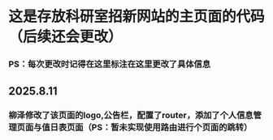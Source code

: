 # 这是存放科研室招新网站的主页面的代码（后续还会更改）
### PS：每次更改时记得在这里标注在这里更改了具体信息
## 2025.8.11

### 柳泽修改了该页面的logo,公告栏，配置了router，添加了个人信息管理页面与值日表页面（PS：暂未实现使用路由进行个页面的跳转）
